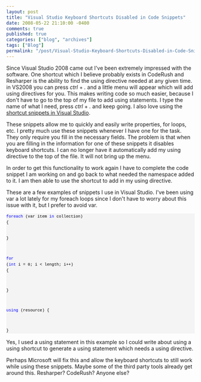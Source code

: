```yaml
---
layout: post
title: "Visual Studio Keyboard Shortcuts Disabled in Code Snippets"
date: 2008-05-22 21:10:00 -0400
comments: true
published: true
categories: ["blog", "archives"]
tags: ["Blog"]
permalink: "/post/Visual-Studio-Keyboard-Shortcuts-Disabled-in-Code-Snippets/"
---
```

<!-- more -->



<p>Since Visual Studio 2008 came out I've been extremely impressed with the software. One shortcut which I believe probably exists in CodeRush and Resharper is the ability to find the using directive needed at any given time. in VS2008 you can press <em>ctrl</em> +<em> .</em> and a little menu will appear which will add using directives for you. This makes writing code so much easier, because I don't have to go to the top of my file to add using statements. I type the name of what I need, press <em>ctrl</em> + <em>.</em> and keep going. I also love using the <a href="http://msdn.microsoft.com/en-us/library/z4c5cc9b(VS.80).aspx" target="_blank">shortcut snippets in Visual Studio</a>.</p>
<p>These snippets allow me to quickly and easily write properties, for loops, etc. I pretty much use these snippets whenever I have one for the task. They only require you fill in the necessary fields. The problem is that when you are filling in the information for one of these snippets it disables keyboard shortcuts. I can no longer have it automatically add my using directive to the top of the file. It will not bring up the menu.</p>
<p>In order to get this functionality to work again I have to complete the code snippet I am working on and go back to what needed the namespace added to it. I am then able to use the shortcut to add in my using directive.</p>
<p>These are a few examples of snippets I use in Visual Studio. I've been using var a lot lately for my foreach loops since I don't have to worry about this issue with it, but I prefer to avoid var.</p>
<div>
<pre style="border-style: none; margin: 0em; padding: 0px; overflow: visible; font-size: 8pt; width: 100%; color: black; line-height: 12pt; font-family: consolas,'Courier New',courier,monospace; background-color: #f4f4f4;"><span style="color: #0000ff;">foreach</span> (var item <span style="color: #0000ff;">in</span> collection)
{

}

<span style="color: #0000ff;">for</span> (<span style="color: #0000ff;">int</span> i = 0; i &lt; length; i++)
{

}

<span style="color: #0000ff;">using</span> (resource)
{

}</pre>
</div>
<p>Yes, I used a using statement in this example so I could write about using a using shortcut to generate a using statement which needs a using directive.</p>
<p>Perhaps Microsoft will fix this and allow the keyboard shortcuts to still work while using these snippets. Maybe some of the third party tools already get around this. Resharper? CodeRush? Anyone else?</p>
